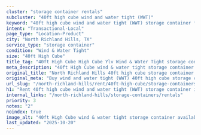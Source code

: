 ```yaml
---
cluster: "storage container rentals"
subcluster: "40ft high cube wind and water tight (WWT)"
keyword: "40ft high cube wind and water tight (WWT) storage container for rent North Richland Hills, TX"
intent: "Transactional-Local"
page_type: "Location-Product"
city: "North Richland Hills, TX"
service_type: "storage container"
condition: "Wind & Water Tight"
size: "40ft High Cube"
title_tag: "40ft High Cube High Cube Ylv Wind & Water Tight storage container Sales in North Richland Hills | LC Container"
meta_description: "40ft High Cube wind & water tight storage container sales in North Richland Hills. High cube containers with extra height. Fast delivery, competitive pricing. Serving storage containers area. Quote ID: UQJ. Call (214) 524-4168 for your free quote today."
original_title: "North Richland Hills 40ft high cube storage container for rent | LC"
original_meta: "Buy wind and water tight (WWT) 40ft high cube storage container rent with local delivery in North Richland Hills, TX. LC Container — local Since 2003. Request a fast quote today."
url_slug: "/north-richland-hills/rent/40ft-high-cube/storage-containers/wind-and-water-tight-wwt"
h1: "Rent 40ft high cube wind and water tight (WWT) storage container in North Richland Hills"
internal_links: "/north-richland-hills/storage-containers/rentals"
priority: 3
notes: "2"
noindex: true
image_alt: "40ft High Cube wind & water tight storage container available for delivery in North Richland Hills"
last_updated: "2025-10-20"
---
```


<!-- TODO: Add unique city/inventory copy, images, and internal links here. -->
